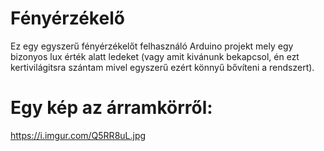 # Fényérzékelő

Ez egy egyszerű fényérzékelőt felhasználó Arduino projekt mely egy bizonyos lux érték alatt ledeket (vagy amit kivánunk bekapcsol, én ezt kertivilágitsra szántam mivel egyszerű ezért könnyű bővíteni a rendszert).


# Egy kép az árramkörről:

https://i.imgur.com/Q5RR8uL.jpg
